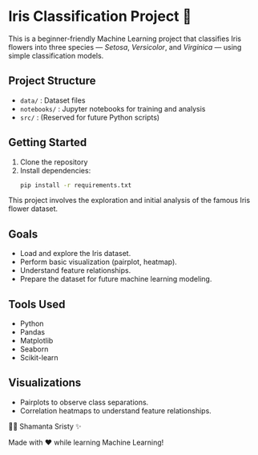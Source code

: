 # Iris Classification Project 🌸

This is a beginner-friendly Machine Learning project that classifies Iris flowers into three species — *Setosa*, *Versicolor*, and *Virginica* — using simple classification models.

## Project Structure

- `data/` : Dataset files
- `notebooks/` : Jupyter notebooks for training and analysis
- `src/` : (Reserved for future Python scripts)

## Getting Started

1. Clone the repository
2. Install dependencies:
   ```bash
   pip install -r requirements.txt


This project involves the exploration and initial analysis of the famous Iris flower dataset.

## Goals
- Load and explore the Iris dataset.
- Perform basic visualization (pairplot, heatmap).
- Understand feature relationships.
- Prepare the dataset for future machine learning modeling.

## Tools Used
- Python
- Pandas
- Matplotlib
- Seaborn
- Scikit-learn

## Visualizations
- Pairplots to observe class separations.
- Correlation heatmaps to understand feature relationships.


👩‍💻 Shamanta Sristy ✨

Made with ❤️ while learning Machine Learning!

